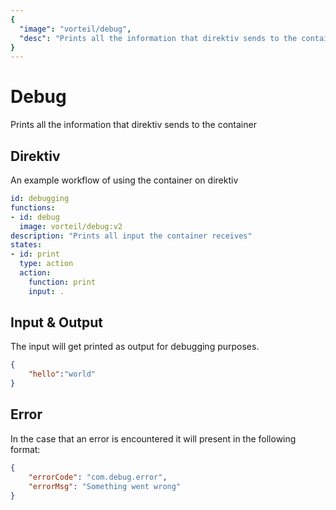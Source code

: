 ```yaml
---
{
  "image": "vorteil/debug",
  "desc": "Prints all the information that direktiv sends to the container"
}
---
```


# Debug

Prints all the information that direktiv sends to the container

## Direktiv

An example workflow of using the container on direktiv

```yaml
id: debugging
functions:
- id: debug
  image: vorteil/debug:v2
description: "Prints all input the container receives"
states:
- id: print
  type: action
  action:
    function: print
    input: .
```

## Input & Output

The input will get printed as output for debugging purposes.

```json
{
    "hello":"world"
}
```

## Error

In the case that an error is encountered it will present in the following format:

```json
{
    "errorCode": "com.debug.error",
    "errorMsg": "Something went wrong"
}
```